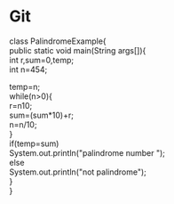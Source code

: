 # Git
class PalindromeExample{  
 public static void main(String args[]){  
  int r,sum=0,temp;    
  int n=454;  
  
  temp=n;    
  while(n>0){    
   r=n10;    
   sum=(sum*10)+r;    
   n=n/10;    
  }    
  if(temp=sum)    
   System.out.println("palindrome number ");    
  else    
   System.out.println("not palindrome");    
}  
}  
